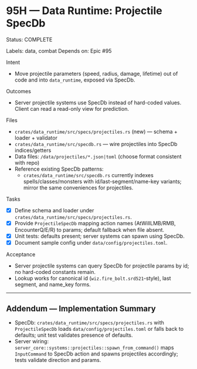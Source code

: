 # 95H — Data Runtime: Projectile SpecDb

Status: COMPLETE

Labels: data, combat
Depends on: Epic #95

Intent
- Move projectile parameters (speed, radius, damage, lifetime) out of code and into `data_runtime`, exposed via SpecDb.

Outcomes
- Server projectile systems use SpecDb instead of hard-coded values. Client can read a read-only view for prediction.

Files
- `crates/data_runtime/src/specs/projectiles.rs` (new) — schema + loader + validator
- `crates/data_runtime/src/specdb.rs` — wire projectiles into SpecDb indices/getters
- Data files: `/data/projectiles/*.json|toml` (choose format consistent with repo)
 - Reference existing SpecDb patterns:
   - `crates/data_runtime/src/specdb.rs` currently indexes spells/classes/monsters with id/last-segment/name-key variants; mirror the same conveniences for projectiles.

Tasks
- [x] Define schema and loader under `crates/data_runtime/src/specs/projectiles.rs`.
- [x] Provide `ProjectileSpecDb` mapping action names (AtWillLMB/RMB, EncounterQ/E/R) to params; default fallback when file absent.
- [x] Unit tests: defaults present; server systems can spawn using SpecDb.
- [x] Document sample config under `data/config/projectiles.toml`.

Acceptance
- Server projectile systems can query SpecDb for projectile params by id; no hard-coded constants remain.
 - Lookup works for canonical id (`wiz.fire_bolt.srd521`-style), last segment, and name_key forms.

---

## Addendum — Implementation Summary

- SpecDb: `crates/data_runtime/src/specs/projectiles.rs` with `ProjectileSpecDb` loads `data/config/projectiles.toml` or falls back to defaults; unit test validates presence of defaults.
- Server wiring: `server_core::systems::projectiles::spawn_from_command()` maps `InputCommand` to SpecDb action and spawns projectiles accordingly; tests validate direction and params.
